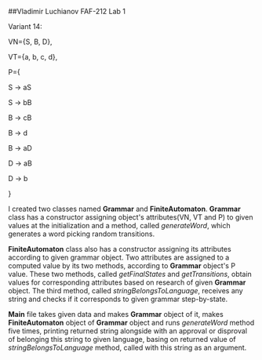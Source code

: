 ##Vladimir Luchianov FAF-212 Lab 1

Variant 14:

VN={S, B, D},

VT={a, b, c, d},

P={

S → aS

S → bB

B → cB

B → d

B → aD

D → aB

D → b

}

I created two classes named **Grammar** and **FiniteAutomaton**.
**Grammar** class has a constructor assigning object's attributes(VN, VT and P) to given values at the initialization and a method, called *generateWord*, which generates a word picking random transitions.

**FiniteAutomaton** class also has a constructor assigning its attributes according to given grammar object. Two attributes are assigned to a computed value by its two methods, according to **Grammar** object's P value. These two methods, called *getFinalStates* and *getTransitions*, obtain values for corresponding attributes based on research of given **Grammar** object. The third method, called *stringBelongsToLanguage*, receives any string and checks if it corresponds to given grammar step-by-state.

**Main** file takes given data and makes **Grammar** object of it, makes **FiniteAutomaton** object of **Grammar** object and runs *generateWord* method five times, printing returned string alongside with an approval or disproval of belonging this string to given language, basing on returned value of *stringBelongsToLanguage* method, called with this string as an argument.